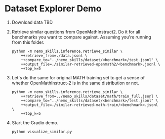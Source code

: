 # Dataset Explorer Demo

1. Download data TBD
2. Retrieve similar questions from OpenMathInstruct2. Do it for all benchmarks you want to compare against.
   Assuming you're running from this folder.

   ```
   python -m nemo_skills.inference.retrieve_similar \
       ++retrieve_from=./data.jsonl \
       ++compare_to="../nemo_skills/dataset/<benchmark>/test.jsonl" \
       ++output_file=./similar-retrieved-openmath2/<benchmark>.jsonl \
       ++top_k=5
   ```

3. Let's do the same for original MATH training set to get a sense of whether OpenMathInstruct-2 is in the same
   distribution or not.

   ```
   python -m nemo_skills.inference.retrieve_similar \
       ++retrieve_from=../nemo_skills/dataset/math/train_full.jsonl \
       ++compare_to="../nemo_skills/dataset/<benchmark>/test.jsonl" \
       ++output_file=./similar-retrieved-math-train/<benchmark>.jsonl \
       ++top_k=5
   ```


4. Start the Gradio demo.

   ```
   python visualize_similar.py
   ```